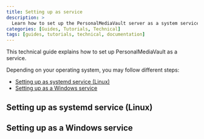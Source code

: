 ```yaml
---
title: Setting up as service
description: >
  Learn how to set up the PersonalMediaVault server as a system service.
categories: [Guides, Tutorials, Technical]
tags: [guides, tutorials, technical, documentation]
---
```


This technical guide explains how to set up PersonalMediaVault as a service.

Depending on your operating system, you may follow different steps:

- [Setting up as systemd service (Linux)](#setting-up-as-systemd-service-linux)
- [Setting up as a Windows service](#setting-up-as-a-windows-service)

## Setting up as systemd service (Linux)

## Setting up as a Windows service



